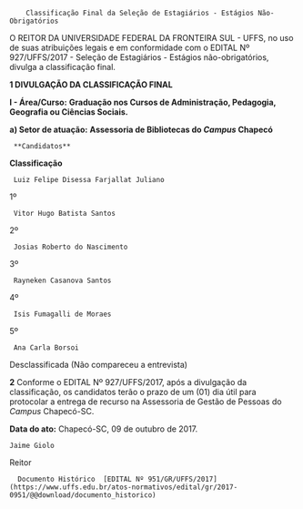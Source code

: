         Classificação Final da Seleção de Estagiários - Estágios Não-Obrigatórios  

O REITOR DA UNIVERSIDADE FEDERAL DA FRONTEIRA SUL - UFFS, no uso de suas atribuições legais e em conformidade com o EDITAL Nº 927/UFFS/2017 - Seleção de Estagiários - Estágios não-obrigatórios, divulga a classificação final.

  **1 DIVULGAÇÃO DA CLASSIFICAÇÃO FINAL**

 **I - Área/Curso:** **Graduação nos Cursos de Administração, Pedagogia, Geografia ou Ciências Sociais.** 

 **a) Setor de atuação:** **Assessoria de Bibliotecas do *Campus* Chapecó**

     **Candidatos**

   **Classificação**

     Luiz Felipe Disessa Farjallat Juliano

   1º

     Vitor Hugo Batista Santos

   2º

     Josias Roberto do Nascimento

   3º

     Rayneken Casanova Santos

   4º

     Isis Fumagalli de Moraes

   5º

     Ana Carla Borsoi

   Desclassificada (Não compareceu a entrevista)

      

 **2** Conforme o EDITAL Nº 927/UFFS/2017, após a divulgação da classificação, os candidatos terão o prazo de um (01) dia útil para protocolar a entrega de recurso na Assessoria de Gestão de Pessoas do *Campus* Chapecó-SC.

   **Data do ato:** Chapecó-SC, 09 de outubro de 2017.   
 

    Jaime Giolo   
 Reitor 

      Documento Histórico  [EDITAL Nº 951/GR/UFFS/2017](https://www.uffs.edu.br/atos-normativos/edital/gr/2017-0951/@@download/documento_historico)     
      